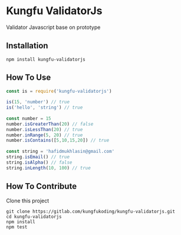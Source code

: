 # Kungfu ValidatorJs

Validator Javascript base on prototype

## Installation

```
npm install kungfu-validatorjs
```

## How To Use

```js
const is = require('kungfu-validatorjs')
 
is(15, 'number') // true
is('hello', 'string') // true
 
const number = 15
number.isGreaterThan(20) // false
number.isLessThan(20) // true
number.inRange(5, 20) // true
number.isContains([5,10,15,20]) // true
 
const string = 'hafidmukhlasin@gmail.com'
string.isEmail() // true
string.isAlpha() // false
string.inLength(10, 100) // true
```

## How To Contribute

Clone this project

```
git clone https://gitlab.com/kungfukoding/kungfu-validatorjs.git
cd kungfu-validatorjs
npm install
npm test
```